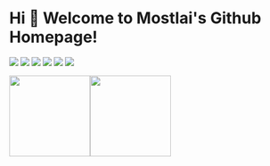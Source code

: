 # Hi 🎉 Welcome to Mostlai's Github Homepage!
<p>
<img  src="https://img.shields.io/badge/-HTML5-E34F26?style=flat-square&logo=html5&logoColor=white" />
<img  src="https://img.shields.io/badge/-CSS3-1572B6?style=flat-square&logo=css3" />
<img  src="https://img.shields.io/badge/-JavaScript-oringe?style=flat-square&logo=javascript" />
<img  src="https://img.shields.io/badge/Vue.js-35495E?logo=vue.js&logoColor=4FC08D" />
<img  src="https://img.shields.io/badge/-Python-yellow?style=flat-square&logo=Python" />
<!-- <img  src="https://visitor-badge.glitch.me/badge?page_id=[Github主页地址](https://github.com/Mostlai)&right_color=red" /> -->
<a href="mostlai.github.io"><img src="https://img.shields.io/static/v1?label=Blog&message=link&color=red"/></a>
</p>

[<span><img src="https://github-readme-stats.vercel.app/api/top-langs/?username=Mostlai&layout=compact" height=145/></span><span><img src="https://github-readme-stats.vercel.app/api?username=Mostlai&count_private=true&show_icons=true" height=145/></span>](https://mostlai.github.io)


<!-- <p align="center">
    <img src="https://moe-counter.glitch.me/get/@andatoshiki:github?theme=rule34">
</p> -->
